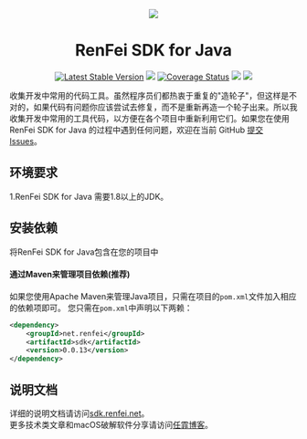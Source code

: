 <p align="center">
<a href=" https://www.renfei.net"><img src="https://cdn.renfei.net/images/sdk.renfei.net.jpg"></a>
</p>

<h1 align="center">RenFei SDK for Java</h1>

<p align="center">
<a href="https://search.maven.org/search?q=g:%22net.renfei%22%20AND%20a:%22sdk%22" target="_blank"><img src="https://img.shields.io/maven-central/v/net.renfei/sdk.svg?label=Maven%20Central" alt="Latest Stable Version"/></a>
<a href="https://travis-ci.org/renfei-net/renfei-java-sdk" target="_blank"><img src="https://travis-ci.org/renfei-net/renfei-java-sdk.svg?branch=master"/></a>
<a href='https://coveralls.io/github/renfei-net/renfei-java-sdk?branch=master' target="_blank"><img src='https://coveralls.io/repos/github/renfei-net/renfei-java-sdk/badge.svg?branch=master' alt='Coverage Status' /></a>
<a href="https://codebeat.co/projects/github-com-neilren-renfei-java-sdk-master" target="_blank"><img src="https://codebeat.co/badges/8fc75bd7-f1c3-4383-bbec-e752d71138d2" /></a>
<a href="https://ci.appveyor.com/project/renfei-net/renfei-java-sdk" target="_blank"><img src="https://ci.appveyor.com/api/projects/status/ym3ev2dx20715too?svg=true"/></a>
</p>

收集开发中常用的代码工具。虽然程序员们都热衷于重复的"造轮子"，但这样是不对的，如果代码有问题你应该尝试去修复，而不是重新再造一个轮子出来。所以我收集开发中常用的工具代码，以方便在各个项目中重新利用它们。如果您在使用 RenFei SDK for Java 的过程中遇到任何问题，欢迎在当前 GitHub [提交 Issues](https://github.com/NeilRen/renfei-java-sdk/issues/new)。

## 环境要求
1.RenFei SDK for Java 需要1.8以上的JDK。

## 安装依赖
将RenFei SDK for Java包含在您的项目中
#### 通过Maven来管理项目依赖(推荐)
如果您使用Apache Maven来管理Java项目，只需在项目的`pom.xml`文件加入相应的依赖项即可。
您只需在`pom.xml`中声明以下两赖：
```xml
<dependency>
    <groupId>net.renfei</groupId>
    <artifactId>sdk</artifactId>
    <version>0.0.13</version>
</dependency>
```
## 说明文档
详细的说明文档请访问<a href="https://sdk.renfei.net" target="_blank">sdk.renfei.net</a>。  
更多技术类文章和macOS破解软件分享请访问<a href="https://www.renfei.net" target="_blank">任霏博客</a>。
